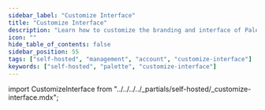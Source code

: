 ```yaml
---
sidebar_label: "Customize Interface"
title: "Customize Interface"
description: "Learn how to customize the branding and interface of Palette "
icon: ""
hide_table_of_contents: false
sidebar_position: 55
tags: ["self-hosted", "management", "account", "customize-interface"]
keywords: ["self-hosted", "palette", "customize-interface"]
---
```


import CustomizeInterface from "../../../../_partials/self-hosted/_customize-interface.mdx";

<CustomizeInterface name="customize-interface" edition="Palette" version="dedicated Saas or self-hosted Palette"/>

